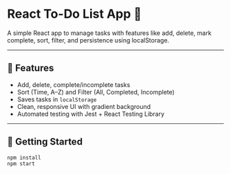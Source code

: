 # React To-Do List App 📝

A simple React app to manage tasks with features like add, delete, mark complete, sort, filter, and persistence using localStorage.

---

## 🔧 Features

- Add, delete, complete/incomplete tasks
- Sort (Time, A–Z) and Filter (All, Completed, Incomplete)
- Saves tasks in `localStorage`
- Clean, responsive UI with gradient background
- Automated testing with Jest + React Testing Library

---

## 🚀 Getting Started

```bash
npm install
npm start
